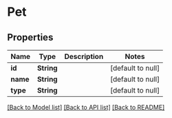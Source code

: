 # Pet

## Properties

| Name     | Type       | Description | Notes             |
| -------- | ---------- | ----------- | ----------------- |
| **id**   | **String** |             | [default to null] |
| **name** | **String** |             | [default to null] |
| **type** | **String** |             | [default to null] |

[[Back to Model list]](../README.md#documentation-for-models) [[Back to API list]](../README.md#documentation-for-api-endpoints) [[Back to README]](../README.md)

